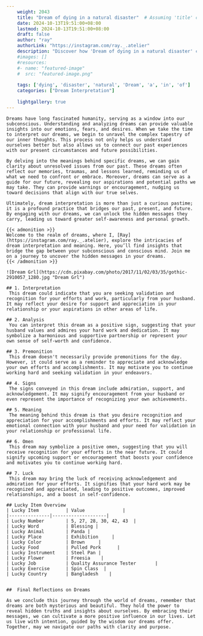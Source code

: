 ```yaml
---
    weight: 2043
    title: "Dream of dying in a natural disaster"  # Assuming 'title' column exists
    date: 2024-10-13T19:51:00+08:00
    lastmod: 2024-10-13T19:51:00+08:00
    draft: false
    author: "ray"
    authorLink: "https://instagram.com/ray._.atelier"
    description: "Discover how 'Dream of dying in a natural disaster' can interpret your future and uncover its significant meanings in your life."
    #images: []
    #resources:
    #- name: "featured-image"
    #  src: "featured-image.png"
    
    tags: ['dying', 'disaster', 'natural', 'Dream', 'a', 'in', 'of']
    categories: ["Dream Interpretation"]
    
    lightgallery: true
---
```

    
    Dreams have long fascinated humanity, serving as a window into our subconscious. Understanding and analyzing dreams can provide valuable insights into our emotions, fears, and desires. When we take the time to interpret our dreams, we begin to unravel the complex tapestry of our inner thoughts. This process not only helps us understand ourselves better but also allows us to connect our past experiences with our present circumstances and future possibilities.
    
    By delving into the meanings behind specific dreams, we can gain clarity about unresolved issues from our past. These dreams often reflect our memories, traumas, and lessons learned, reminding us of what we need to confront or embrace. Moreover, dreams can serve as a guide for our future, revealing our aspirations and potential paths we may take. They can provide warnings or encouragement, nudging us toward decisions that align with our true selves.
    
    Ultimately, dream interpretation is more than just a curious pastime; it is a profound practice that bridges our past, present, and future. By engaging with our dreams, we can unlock the hidden messages they carry, leading us toward greater self-awareness and personal growth.
    
    {{< admonition >}}
    Welcome to the realm of dreams, where I, [Ray](https://instagram.com/ray._.atelier), explore the intricacies of dream interpretation and meaning. Here, you’ll find insights that bridge the gap between your subconscious and conscious mind. Join me on a journey to uncover the hidden messages in your dreams.
    {{< /admonition >}}
    
    ![Dream Grl](https://cdn.pixabay.com/photo/2017/11/02/03/35/gothic-2910057_1280.jpg "Dream Grl")
    
    ## 1. Interpretation
     This dream could indicate that you are seeking validation and recognition for your efforts and work, particularly from your husband. It may reflect your desire for support and appreciation in your relationship or your aspirations in other areas of life.
    
    ## 2. Analysis
     You can interpret this dream as a positive sign, suggesting that your husband values and admires your hard work and dedication. It may symbolize a harmonious and supportive partnership or represent your own sense of self-worth and confidence.
    
    ## 3. Premonition
     This dream doesn't necessarily provide premonitions for the day. However, it could serve as a reminder to appreciate and acknowledge your own efforts and accomplishments. It may motivate you to continue working hard and seeking validation in your endeavors.
    
    ## 4. Signs
     The signs conveyed in this dream include admiration, support, and acknowledgement. It may signify encouragement from your husband or even represent the importance of recognizing your own achievements.
    
    ## 5. Meaning
     The meaning behind this dream is that you desire recognition and appreciation for your accomplishments and efforts. It may reflect your emotional connection with your husband and your need for validation in your relationship or professional life.
    
    ## 6. Omen
     This dream may symbolize a positive omen, suggesting that you will receive recognition for your efforts in the near future. It could signify upcoming support or encouragement that boosts your confidence and motivates you to continue working hard.
    
    ## 7. Luck
     This dream may bring the luck of receiving acknowledgement and admiration for your efforts. It signifies that your hard work may be recognized and appreciated, leading to positive outcomes, improved relationships, and a boost in self-confidence.
    
    ## Lucky Item Overview
    | Lucky Item          | Value              |
    |---------------|--------------------|
    | Lucky Number        | 5, 27, 28, 30, 42, 43  |
    | Lucky Word          | Blessing |
    | Lucky Animal        | Panda |
    | Lucky Place         | Exhibition     |
    | Lucky Color         | Brown     |
    | Lucky Food          | Pulled Pork      |
    | Lucky Instrument    | Steel Pan |
    | Lucky Flower        | Freesia    |
    | Lucky Job           | Quality Assurance Tester       |
    | Lucky Exercise      | Spin Class  |
    | Lucky Country       | Bangladesh    |
    
    
    ##  Final Reflections on Dreams
    
    As we conclude this journey through the world of dreams, remember that dreams are both mysterious and beautiful. They hold the power to reveal hidden truths and insights about ourselves. By embracing their messages, we can cultivate a more positive influence in our lives. Let us live with intention, guided by the wisdom our dreams offer. Together, may we navigate our paths with clarity and purpose.
    